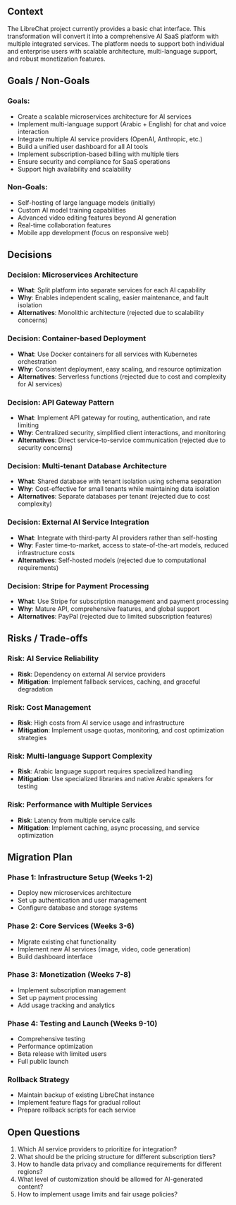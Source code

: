 ## Context
The LibreChat project currently provides a basic chat interface. This transformation will convert it into a comprehensive AI SaaS platform with multiple integrated services. The platform needs to support both individual and enterprise users with scalable architecture, multi-language support, and robust monetization features.

## Goals / Non-Goals
### Goals:
- Create a scalable microservices architecture for AI services
- Implement multi-language support (Arabic + English) for chat and voice interaction
- Integrate multiple AI service providers (OpenAI, Anthropic, etc.)
- Build a unified user dashboard for all AI tools
- Implement subscription-based billing with multiple tiers
- Ensure security and compliance for SaaS operations
- Support high availability and scalability

### Non-Goals:
- Self-hosting of large language models (initially)
- Custom AI model training capabilities
- Advanced video editing features beyond AI generation
- Real-time collaboration features
- Mobile app development (focus on responsive web)

## Decisions

### Decision: Microservices Architecture
- **What**: Split platform into separate services for each AI capability
- **Why**: Enables independent scaling, easier maintenance, and fault isolation
- **Alternatives**: Monolithic architecture (rejected due to scalability concerns)

### Decision: Container-based Deployment
- **What**: Use Docker containers for all services with Kubernetes orchestration
- **Why**: Consistent deployment, easy scaling, and resource optimization
- **Alternatives**: Serverless functions (rejected due to cost and complexity for AI services)

### Decision: API Gateway Pattern
- **What**: Implement API gateway for routing, authentication, and rate limiting
- **Why**: Centralized security, simplified client interactions, and monitoring
- **Alternatives**: Direct service-to-service communication (rejected due to security concerns)

### Decision: Multi-tenant Database Architecture
- **What**: Shared database with tenant isolation using schema separation
- **Why**: Cost-effective for small tenants while maintaining data isolation
- **Alternatives**: Separate databases per tenant (rejected due to cost complexity)

### Decision: External AI Service Integration
- **What**: Integrate with third-party AI providers rather than self-hosting
- **Why**: Faster time-to-market, access to state-of-the-art models, reduced infrastructure costs
- **Alternatives**: Self-hosted models (rejected due to computational requirements)

### Decision: Stripe for Payment Processing
- **What**: Use Stripe for subscription management and payment processing
- **Why**: Mature API, comprehensive features, and global support
- **Alternatives**: PayPal (rejected due to limited subscription features)

## Risks / Trade-offs

### Risk: AI Service Reliability
- **Risk**: Dependency on external AI service providers
- **Mitigation**: Implement fallback services, caching, and graceful degradation

### Risk: Cost Management
- **Risk**: High costs from AI service usage and infrastructure
- **Mitigation**: Implement usage quotas, monitoring, and cost optimization strategies

### Risk: Multi-language Support Complexity
- **Risk**: Arabic language support requires specialized handling
- **Mitigation**: Use specialized libraries and native Arabic speakers for testing

### Risk: Performance with Multiple Services
- **Risk**: Latency from multiple service calls
- **Mitigation**: Implement caching, async processing, and service optimization

## Migration Plan

### Phase 1: Infrastructure Setup (Weeks 1-2)
- Deploy new microservices architecture
- Set up authentication and user management
- Configure database and storage systems

### Phase 2: Core Services (Weeks 3-6)
- Migrate existing chat functionality
- Implement new AI services (image, video, code generation)
- Build dashboard interface

### Phase 3: Monetization (Weeks 7-8)
- Implement subscription management
- Set up payment processing
- Add usage tracking and analytics

### Phase 4: Testing and Launch (Weeks 9-10)
- Comprehensive testing
- Performance optimization
- Beta release with limited users
- Full public launch

### Rollback Strategy
- Maintain backup of existing LibreChat instance
- Implement feature flags for gradual rollout
- Prepare rollback scripts for each service

## Open Questions
1. Which AI service providers to prioritize for integration?
2. What should be the pricing structure for different subscription tiers?
3. How to handle data privacy and compliance requirements for different regions?
4. What level of customization should be allowed for AI-generated content?
5. How to implement usage limits and fair usage policies?




